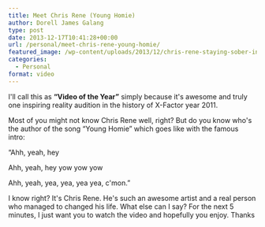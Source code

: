 ```yaml
---
title: Meet Chris Rene (Young Homie)
author: Dorell James Galang
type: post
date: 2013-12-17T10:41:28+00:00
url: /personal/meet-chris-rene-young-homie/
featured_image: /wp-content/uploads/2013/12/chris-rene-staying-sober-in-stressful-times.jpeg
categories:
  - Personal
format: video
---
```


I'll call this as **&#8220;Video of the Year&#8221;** simply because it's awesome and truly one inspiring reality audition in the history of X-Factor year 2011.

Most of you might not know Chris Rene well, right? But do you know who's the author of the song &#8220;Young Homie&#8221; which goes like with the famous intro:

&#8220;Ahh, yeah, hey

Ahh, yeah, hey yow yow yow

Ahh, yeah, yea, yea, yea yea, c'mon.&#8221;

I know right? It's Chris Rene. He's such an awesome artist and a real person who managed to changed his life. What else can I say? For the next 5 minutes, I just want you to watch the video and hopefully you enjoy. Thanks <span class="wp-font-emots-emo-happy"></span>
